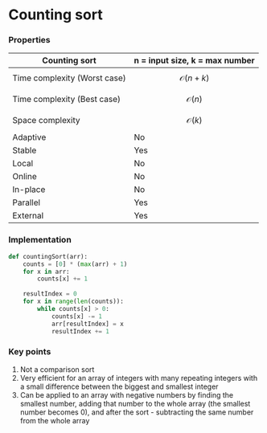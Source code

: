# Counting sort

### Properties

| Counting sort                | n = input size, k = max number |
| ---------------------------- | ------------------------------ |
| Time complexity (Worst case) | $$\mathcal{O}(n + k)$$         |
| Time complexity (Best case)  | $$\mathcal{O}(n)$$             |
| Space complexity             | $$\mathcal{O}(k)$$             |
| Adaptive                     | No                             |
| Stable                       | Yes                            |
| Local                        | No                             |
| Online                       | No                             |
| In-place                     | No                             |
| Parallel                     | Yes                            |
| External                     | Yes                            |

### **Implementation**

```python
def countingSort(arr):
    counts = [0] * (max(arr) + 1)
    for x in arr:
        counts[x] += 1
        
    resultIndex = 0
    for x in range(len(counts)):
        while counts[x] > 0:
            counts[x] -= 1
            arr[resultIndex] = x
            resultIndex += 1
```

### **Key points**

1. Not a comparison sort
2. Very efficient for an array of integers with many repeating integers with a small difference between the biggest and smallest integer
3. Can be applied to an array with negative numbers by finding the smallest number, adding that number to the whole array (the smallest number becomes 0), and after the sort - subtracting the same number from the whole array
